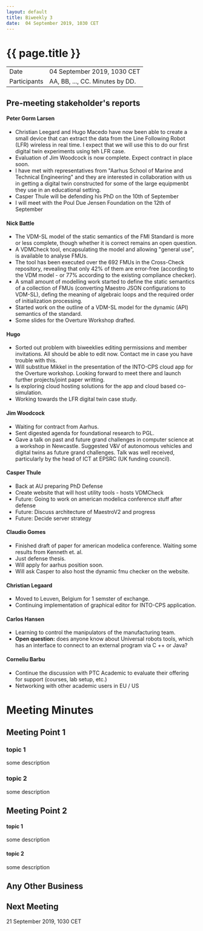 ```yaml
---
layout: default
title: Biweekly 3
date:  04 September 2019, 1030 CET
---
```


<script src="https://code.jquery.com/jquery-1.11.1.min.js">
</script>
<script src="/javascripts/edit.js"></script>
<script>setEditButonNm();</script>

# {{ page.title }}

|||
|---|---|
| Date | 04 September 2019, 1030 CET |
| Participants | AA, BB, ..., CC.  Minutes by DD. |


## Pre-meeting stakeholder's reports

<!-- Please keep in mind that the minutes are publicly available, and that
private information must be stored elsewhere.  -->

#### Peter Gorm Larsen
* Christian Leegard and Hugo Macedo have now been able to create a small device that can extract the data from the Line Following Robot (LFR) wireless in real time. I expect that we will use this to do our first digital twin experiments using teh LFR case. 
* Evaluation of Jim Woodcock is now complete. Expect contract in place soon.
* I have met with representatives from "Aarhus School of Marine and Technical Engineering" and they are interested in collaboration with us in getting a digital twin constructed for some of the large equipmenbt they use in an educational setting.
* Casper Thule will be defending his PhD on the 10th of September
* I will meet with the Poul Due Jensen Foundation on the 12th of September

#### Nick Battle
* The VDM-SL model of the static semantics of the FMI Standard is more or less complete, though whether it is correct remains an open question.
* A VDMCheck tool, encapsulating the model and allowing "general use", is available to analyse FMUs.
* The tool has been executed over the 692 FMUs in the Cross-Check repository, revealing that only 42% of them are error-free (according to the VDM model - or 77% according to the existing compliance checker).
* A small amount of modelling work started to define the static semantics of a collection of FMUs (converting Maestro JSON configurations to VDM-SL), defing the meaning of algebraic loops and the required order of initialization processing.
* Started work on the outline of a VDM-SL model for the dynamic (API) semantics of the standard.
* Some slides for the Overture Workshop drafted.

#### Hugo 
* Sorted out problem with biweeklies editing permissions and member invitations. All should be able to edit now. Contact me in case you have trouble with this.  
* Will substitue Mikkel in the presentation of the INTO-CPS cloud app for the Overture workshop. Looking forward to meet there and launch further projects/joint paper writting.
* Is exploring cloud hosting solutions for the app and cloud based co-simulation.
* Working towards the LFR digital twin case study. 

#### Jim Woodcock
* Waiting for contract from Aarhus.
* Sent digested agenda for foundational research to PGL.
* Gave a talk on past and future grand challenges in computer science at a workshop in Newcastle. Suggested V&V of autonomous vehicles and digital twins as future grand challenges. Talk was well received, particularly by the head of ICT at EPSRC (UK funding council).

#### Casper Thule
* Back at AU preparing PhD Defense
* Create website that will host utility tools - hosts VDMCheck
* Future: Going to work on american modelica conference stuff after defense
* Future: Discuss architecture of MaestroV2 and progress
* Future: Decide server strategy

#### Claudio Gomes
* Finished draft of paper for american modelica conference. Waiting some results from Kenneth et. al.
* Just defense thesis. 
* Will apply for aarhus position soon.
* Will ask Casper to also host the dynamic fmu checker on the website.

#### Christian Legaard
* Moved to Leuven, Belgium for 1 semster of exchange.
* Continuing implementation of graphical editor for INTO-CPS application.

#### Carlos Hansen
* Learning to control the manipulators of the manufacturing team.
* __Open question:__ does anyone know about Universal robots tools, which has an interface to connect to an external program via C ++ or Java?

#### Corneliu Barbu

* Continue the discussion with PTC Academic to evaluate their offering for support (courses, lab setup, etc.)
* Networking with other academic users in EU / US

Meeting Minutes
===============

## Meeting Point 1

### topic 1

some description

### topic 2

some description

## Meeting Point 2

#### topic 1

some description

#### topic 2

some description

##  Any Other Business

Next Meeting
------------

21 September 2019, 1030 CET


<div id="edit_page_div"></div>
